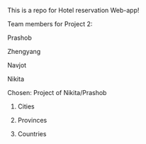 This is a repo for Hotel reservation Web-app!

Team members for Project 2:

Prashob

Zhengyang

Navjot

Nikita

Chosen: Project of Nikita/Prashob

1. Cities

2. Provinces

3. Countries

